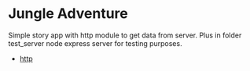 # Jungle Adventure

Simple story app with http module to get data from server. Plus in folder test_server node express server for testing purposes.

- [http](https://pub.dev/packages/http)

